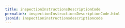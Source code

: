 ```yaml
---
title: inspectionInstructionsDescriptionCode
permalink: inspectionInstructionsDescriptionCode.html
jsonid: inspectioninstructionsdescriptioncode
---
```

